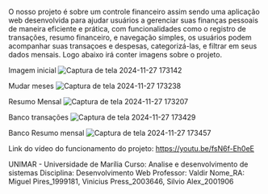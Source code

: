 O nosso projeto é sobre um controle financeiro assim sendo uma aplicação web desenvolvida para ajudar usuários a gerenciar suas finanças pessoais de maneira eficiente e prática, com funcionalidades como o registro de transações, resumo financeiro, e navegação simples, os usuários podem acompanhar suas transaçoes e despesas, categorizá-las, e filtrar em seus dados mensais. Logo abaixo irá conter imagens sobre o projeto.

Imagem inicial
![Captura de tela 2024-11-27 173142](https://github.com/user-attachments/assets/5310335f-3ba2-449b-ae5d-229339134442)

Mudar meses
![Captura de tela 2024-11-27 173238](https://github.com/user-attachments/assets/d2e35940-9920-4ac5-9d78-4e0e1420f2ef)

Resumo Mensal
![Captura de tela 2024-11-27 173207](https://github.com/user-attachments/assets/b46d3b68-0177-4ef1-b778-9c94aab41d21)

Banco transações
![Captura de tela 2024-11-27 173429](https://github.com/user-attachments/assets/87c16a86-909d-47fc-8238-92afbb7904d6)

Banco Resumo mensal
![Captura de tela 2024-11-27 173457](https://github.com/user-attachments/assets/038b55d3-9b80-4fc8-80d2-ff7f1d807095)

Link do vídeo do funcionamento do projeto: https://youtu.be/fsN6f-Eh0eE

UNIMAR - Universidade de Marília
Curso: Analise e desenvolvimento de sistemas
Disciplina: Desenvolvimento Web
Professor: Valdir
Nome_RA: Miguel Pires_1999181, Vinicius Press_2003646, Silvio Alex_2001906
